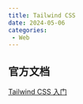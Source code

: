 ```yaml
---
title: Tailwind CSS
date: 2024-05-06
categories: 
 - Web
---
```

<!-- [TOC] -->

## 官方文档

<a href="https://www.tailwindcss.cn/docs/installation" target="_blank">Tailwind CSS 入门</a>